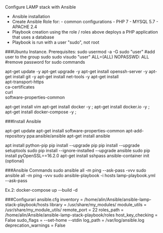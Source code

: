 Configure LAMP stack with Ansible
- Ansible installation
- Create Ansible Role for:
            - common configurations
            - PHP 7
            - MYSQL 5.7
            - APACHE 2.4
- Playbook creation using the role / roles above deploys a PHP application that uses a database
- Playbook is run with a user "sudo", not root



###Ubuntu Instance. Prerequisites:
sudo usermod -a -G sudo "user"    #add user to the group sudo
sudo visudo
"user" ALL=(ALL) NOPASSWD: ALL  #remove password for sudo commands


apt-get update -y
apt-get upgrade -y
apt-get install openssh-server -y
apt-get install git -y
apt-get install net-tools -y
apt-get install \
    apt-transport-https \
    ca-certificates \
    curl \
    software-properties-common

apt-get install vim
apt-get install docker -y ; apt-get install docker.io -y ; apt-get install docker-compose -y ;

###Install Ansible

apt-get update
apt-get install software-properties-common
apt-add-repository ppa:ansible/ansible
apt-get install ansible

apt install python-pip
pip install --upgrade pip
pip install --upgrade setuptools
sudo pip install --ignore-installed --upgrade ansible
sudo pip install pyOpenSSL==16.2.0
apt-get install sshpass
ansible-container init (optional)

###Ansible Commands
sudo ansible all -m ping --ask-pass -vvv
sudo ansible all -m ping   -vvv
sudo ansible-playbook -i hosts lamp-playbook.yml --ask-pass

Ex.2:
docker-compose up --build -d

###Configurari ansible.cfg
inventory      = /home/alin/Ansible/ansible-lamp-stack-playbook/hosts
library        = /usr/share/my_modules/
module_utils   = /usr/share/my_module_utils/
remote_port    = 22
roles_path     = /home/alin/Ansible/ansible-lamp-stack-playbook/roles
host_key_checking = False
sudo_flags = --set-home --stdin
log_path = /var/log/ansible.log
deprecation_warnings = False

